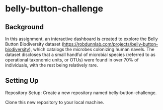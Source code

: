 # belly-button-challenge
## Background
In this assignment, an interactive dashboard is created to explore the Belly Button Biodiversity dataset (https://robdunnlab.com/projects/belly-button-biodiversity), which catalogs the microbes colonizing human navels. The dataset discloses that a small handful of microbial species (referred to as operational taxonomic units, or OTUs) were found in over 70% of individuals, with the rest being relatively rare.

## Setting Up
Repository Setup:
Create a new repository named belly-button-challenge.

Clone this new repository to your local machine.

